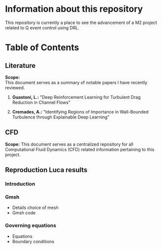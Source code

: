 # Information about this repository
This repository is currently a place to see the advancement of a M2 project related to Q event control using DRL.

# Table of Contents

## Literature

**Scope:**  
This document serves as a summary of notable papers I have recently reviewed.

1. **Guastoni, L.:** "Deep Reinforcement Learning for Turbulent Drag Reduction in Channel Flows"
   
2. **Cremades, A.:** "Identifying Regions of Importance in Wall-Bounded Turbulence through Explainable Deep Learning"


## CFD

**Scope:** 
This document serves as a centralized repository for all Computational Fluid Dynamics (CFD) related information pertaining to this project.

## Reproduction Luca results

### Introduction

### Gmsh 
- Details choice of mesh
- Gmsh code
  
### Governing equations
- Equations
- Boundary conditions 
